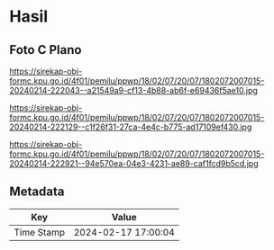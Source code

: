 # Hasil

## Foto C Plano

https://sirekap-obj-formc.kpu.go.id/4f01/pemilu/ppwp/18/02/07/20/07/1802072007015-20240214-222043--a21549a9-cf13-4b88-ab6f-e69436f5ae10.jpg

https://sirekap-obj-formc.kpu.go.id/4f01/pemilu/ppwp/18/02/07/20/07/1802072007015-20240214-222129--c1f26f31-27ca-4e4c-b775-ad17109ef430.jpg

https://sirekap-obj-formc.kpu.go.id/4f01/pemilu/ppwp/18/02/07/20/07/1802072007015-20240214-222921--94e570ea-04e3-4231-ae89-caf1fcd9b5cd.jpg


## Metadata

| Key        | Value               |
| ---------- | ------------------- |
| Time Stamp | 2024-02-17 17:00:04 |



